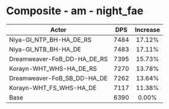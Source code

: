 # Composite - am - night_fae
| Actor | DPS | Increase |
|---|:---:|:---:|
|Niya-GI_NTP_BH-HA_DE_RS|7484|17.12%|
|Niya-GI_NTB_BH-HA_DE|7483|17.11%|
|Dreamweaver-FoB_DD-HA_DE_RS|7395|15.73%|
|Korayn-WHT_WHS-HA_DE_RS|7270|13.78%|
|Dreamweaver-FoB_SB_DD-HA_DE|7262|13.64%|
|Korayn-WHT_FS_WHS-HA_DE|7117|11.38%|
|Base|6390|0.00%|
